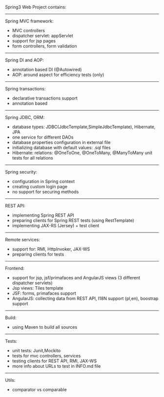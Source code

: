 
Spring3 Web Project contains:

--------------------------------------------------------
Spring MVC framework:

- MVC controllers
- dispatcher servlet: appServlet
- support for jsp pages
- form controllers, form validation

--------------------------------------------------------
Spring DI and AOP:

- annotation based DI (@Autowired)
- AOP: around aspect for efficiency tests (only) 

--------------------------------------------------------
Spring transactions:

- declarative transactions support
- annotation based 

--------------------------------------------------------
Spring JDBC, ORM:

- database types: 
	JDBC(JdbcTemplate,SimpleJdbcTemplate), 
	Hibernate, 
	JPA 
- one service for different DAOs
- database properties configuration in external file
- initializing database with default values: .sql files
- Hibernate: 
	relations: @OneToOne, @OneToMany, @ManyToMany
	unit tests for all relations

--------------------------------------------------------
Spring security:

- configuration in Spring context
- creating custom login page
- no support for securing methods

--------------------------------------------------------
REST API:

- implementing Spring REST API
- preparing clients for Spring REST tests (using RestTemplate)
- implementing JAX-RS (Jersey) + test client

--------------------------------------------------------
Remote services:

- support for: RMI, HttpInvoker, JAX-WS 
- preparing clients for tests

--------------------------------------------------------
Frontend:

- support for jsp, jsf/primafaces and AngularJS views (3 different dispatcher servlets)
- Jsp views: Tiles template
- JSF: forms, primafaces support
- AngularJS: collecting data from REST API, I18N support (pl,en), boostrap support

--------------------------------------------------------
Build:

- using Maven to build all sources

--------------------------------------------------------
Tests:

- unit tests: Junit,Mockito
- tests for mvc controllers, services
- testing clients for REST API, RMI, JAX-WS
- more info about URLs to test in INFO.md file

--------------------------------------------------------
Utils:

- comparator vs comparable





